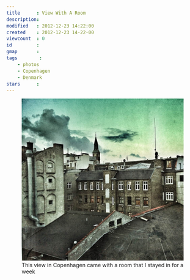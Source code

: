 ```yaml
---
title      : View With A Room
description: 
modified   : 2012-12-23 14:22:00
created    : 2012-12-23 14-22-00
viewcount  : 0
id         : 
gmap       : 
tags        :
    - photos
    - Copenhagen
    - Denmark
stars      : 
---
```


<figure>
    <img src="img/IMG_0539.JPG">
    <figcaption>This view in Copenhagen came with a room that I stayed in for a week</figcaption>
</figure>
